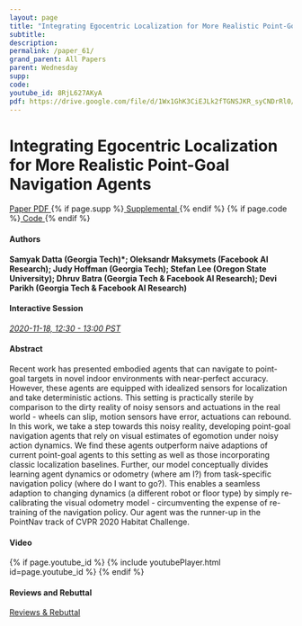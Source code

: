 ```yaml
---
layout: page
title: "Integrating Egocentric Localization for More Realistic Point-Goal Navigation Agents"
subtitle: 
description:
permalink: /paper_61/
grand_parent: All Papers
parent: Wednesday
supp: 
code: 
youtube_id: 8RjL627AKyA
pdf: https://drive.google.com/file/d/1Wx1GhK3CiEJLk2fTGNSJKR_syCNDrRl0/view
---
```


# Integrating Egocentric Localization for More Realistic Point-Goal Navigation Agents

<a href="https://drive.google.com/file/d/1Wx1GhK3CiEJLk2fTGNSJKR_syCNDrRl0/view" target="_blank" rel="noopener noreferrer" class="btn btn-blue"><i class="fa fa-file-text-o" aria-hidden="true"></i> Paper PDF </a> {% if page.supp %}<a href="" target="_blank" rel="noopener noreferrer" class="btn btn-green"><i class="fa fa-file-text-o" aria-hidden="true"></i> Supplemental </a>{% endif %} {% if page.code %}<a href="" target="_blank" rel="noopener noreferrer" class="btn"><i class="fa fa-github" aria-hidden="true"></i> Code </a>{% endif %} 

#### Authors
**Samyak Datta (Georgia Tech)*; Oleksandr Maksymets (Facebook AI Research); Judy Hoffman (Georgia Tech); Stefan Lee (Oregon State University); Dhruv Batra (Georgia Tech & Facebook AI Research); Devi Parikh (Georgia Tech & Facebook AI Research)**

#### Interactive Session
<a href="https://pheedloop.com/corl2020/virtual/?page=sessions&section=SES2NENWN2KUL4TNB" target="_blank" rel="noopener noreferrer"><em>2020-11-18, 12:30 - 13:00 PST </em></a>

#### Abstract
Recent work has presented embodied agents that can navigate to point-goal targets in novel indoor environments with near-perfect accuracy. However, these agents are equipped with idealized sensors for localization and take deterministic actions. This setting is practically sterile by comparison to the dirty reality of noisy sensors and actuations in the real world - wheels can slip, motion sensors have error, actuations can rebound. In this work, we take a step towards this noisy reality, developing point-goal navigation agents that rely on visual estimates of egomotion under noisy action dynamics. We find these agents outperform naive adaptions of current point-goal agents to this setting as well as those incorporating classic localization baselines. Further, our model conceptually divides learning agent dynamics or odometry (where am I?) from task-specific navigation policy (where do I want to go?). This enables a seamless adaption to changing dynamics (a different robot or floor type) by simply re-calibrating the visual odometry model - circumventing the expense of re-training of the navigation policy. Our agent was the runner-up in the PointNav track of CVPR 2020 Habitat Challenge.

#### Video
{% if page.youtube_id %}
{% include youtubePlayer.html id=page.youtube_id %}
{% endif %}

#### Reviews and Rebuttal
<a href="https://drive.google.com/file/d/1ZK5Y1X0WP8nrYoqLhG_POHsQlZYyrTj2/view" target="_blank" rel="noopener noreferrer" class="btn btn-purple"><i class="fa fa-pencil-square-o" aria-hidden="true"></i> Reviews & Rebuttal </a>

